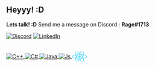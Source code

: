 ## Heyyy! :D

<b>Lets talk! :D</b> Send me a message on Discord : <b>Rage#1713</b>

[![Discord](https://img.shields.io/badge/Discord-6A5ACD?style=for-the-badge&logo=discord&logoColor=white)](https://www.discordapp.com/users/Rage#1713)
[![LinkedIn](https://img.shields.io/badge/LinkedIn-0077B5?style=for-the-badge&logo=linkedin&logoColor=white)](https://www.linkedin.com/in/afonsobatista07/)
  
<div style="display: inline-block"><br>
  <a href="https://learn.microsoft.com/en-us/cpp/cpp/?view=msvc-170">
    <img align="center" alt="C++" height="30" width="40" src="https://cdn.jsdelivr.net/gh/devicons/devicon/icons/cplusplus/cplusplus-original.svg">
  </a><a href="https://learn.microsoft.com/en-us/dotnet/csharp/" >
    <img align="center" alt="C#" height="30" width="40" src="https://cdn.jsdelivr.net/gh/devicons/devicon/icons/csharp/csharp-original.svg">
  </a><a href="https://docs.oracle.com/en/java/javase/19/docs/api/index.html" >
    <img align="center" alt="Java" height="30" width="40" src="https://cdn.jsdelivr.net/gh/devicons/devicon/icons/java/java-original.svg">
  </a><a href="https://devdocs.io/javascript/" >
    <img align="center" alt="Js" height="30" width="40" src="https://cdn.jsdelivr.net/gh/devicons/devicon/icons/javascript/javascript-original.svg">
  </a><a href="https://beta.reactjs.org/apis/react" >
    <img align="center" alt="React" height="30" width="40" src="https://github.com/devicons/devicon/blob/v2.15.1/icons/react/react-original.svg">
  </a>
</div>

